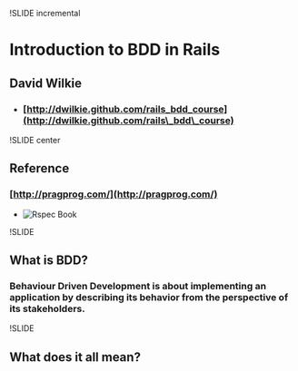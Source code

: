 !SLIDE incremental

# Introduction to BDD in Rails
## David Wilkie
* ### [http://dwilkie.github.com/rails_bdd_course](http://dwilkie.github.com/rails\_bdd\_course)

!SLIDE center

## Reference

### [http://pragprog.com/](http://pragprog.com/)

* ![Rspec Book](/the-rspec-book.gif)

!SLIDE

## What is BDD?

### Behaviour Driven Development is about implementing an application by describing its behavior from the perspective of its stakeholders.

!SLIDE

## What does it all mean?

